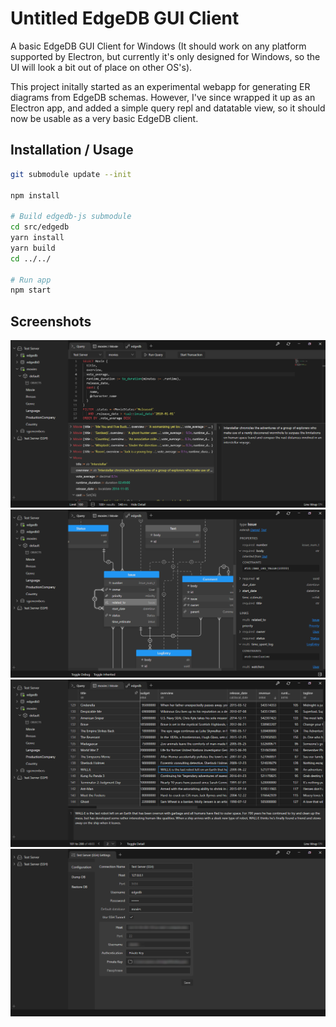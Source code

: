 # Untitled EdgeDB GUI Client

A basic EdgeDB GUI Client for Windows (It should work on any platform supported by Electron, but currently it's only designed for Windows, so the UI will look a bit out of place on other OS's).

This project initally started as an experimental webapp for generating ER diagrams from EdgeDB schemas. However, I've since wrapped it up as an Electron app, and added a simple query repl and datatable view, so it should now be usable as a very basic EdgeDB client.

## Installation / Usage

``` sh
git submodule update --init

npm install

# Build edgedb-js submodule
cd src/edgedb
yarn install
yarn build
cd ../../

# Run app
npm start
```

## Screenshots

![Query](screenshots/query.png)
![Schema ER Diagram](screenshots/schema.png)
![Datatable](screenshots/datatable.png)
![Settings](screenshots/settings.png)

